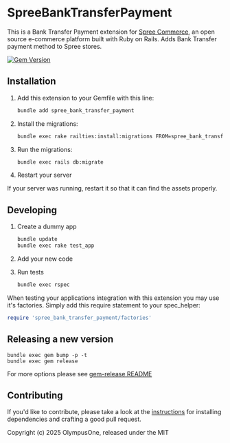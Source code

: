 # SpreeBankTransferPayment

This is a Bank Transfer Payment extension for [Spree Commerce](https://spreecommerce.org), an open source e-commerce platform built with Ruby on Rails. Adds Bank Transfer payment method to Spree stores.

[![Gem Version](https://badge.fury.io/rb/spree_bank_transfer_payment.svg)](https://badge.fury.io/rb/spree_cod_payment)

## Installation

1. Add this extension to your Gemfile with this line:

    ```ruby
    bundle add spree_bank_transfer_payment
    ```

2. Install the migrations:

    ```sh
    bundle exec rake railties:install:migrations FROM=spree_bank_transfer_payment
    ```

3. Run the migrations:

    ```sh
    bundle exec rails db:migrate
    ```

4. Restart your server

  If your server was running, restart it so that it can find the assets properly.

## Developing

1. Create a dummy app

    ```bash
    bundle update
    bundle exec rake test_app
    ```

2. Add your new code
3. Run tests

    ```bash
    bundle exec rspec
    ```

When testing your applications integration with this extension you may use it's factories.
Simply add this require statement to your spec_helper:

```ruby
require 'spree_bank_transfer_payment/factories'
```

## Releasing a new version

```shell
bundle exec gem bump -p -t
bundle exec gem release
```

For more options please see [gem-release README](https://github.com/svenfuchs/gem-release)

## Contributing

If you'd like to contribute, please take a look at the
[instructions](CONTRIBUTING.md) for installing dependencies and crafting a good
pull request.

Copyright (c) 2025 OlympusOne, released under the MIT
